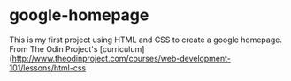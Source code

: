 # google-homepage
This is my first project using HTML and CSS to create a google homepage. 
From The Odin Project's [curriculum](http://www.theodinproject.com/courses/web-development-101/lessons/html-css